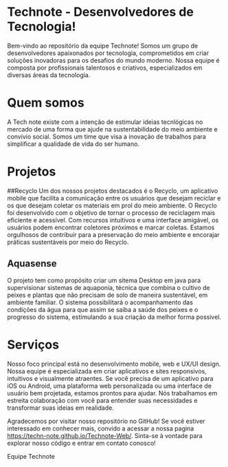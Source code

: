 # Technote - Desenvolvedores de Tecnologia!
Bem-vindo ao repositório da equipe Technote! Somos um grupo de desenvolvedores apaixonados por tecnologia, comprometidos em criar soluções inovadoras para os desafios do mundo moderno. Nossa equipe é composta por profissionais talentosos e criativos, especializados em diversas áreas da tecnologia.

# Quem somos
A Tech note existe com a intenção de estimular ideias tecnlógicas no mercado de uma forma que ajude na sustentabilidade do meio ambiente e convivio social. Somos um time que visa a inovação de trabalhos para simplificar a qualidade de vida do ser humano.

# Projetos

##Recyclo
Um dos nossos projetos destacados é o Recyclo, um aplicativo mobile que facilita a comunicação entre os usuários que desejam reciclar e os que desejam coletar os materiais em prol do meio ambiente. O Recyclo foi desenvolvido com o objetivo de tornar o processo de reciclagem mais eficiente e acessível. Com recursos intuitivos e uma interface amigável, os usuários podem encontrar coletores próximos e marcar coletas. Estamos orgulhosos de contribuir para a preservação do meio ambiente e encorajar práticas sustentáveis por meio do Recyclo.

## Aquasense
O projeto tem como propósito criar um sitema Desktop em java para supervisionar sistemas de aquaponia, técnica que combina o cultivo de peixes e plantas que não precisam de solo de maneira sustentável, em ambiente familiar. O sistema possibilitará o acompanhamento das condições da água para que assim se saiba a saúde dos peixes e o progresso do sistema, estimulando a sua criação da melhor forma possivel.

# Serviços
Nosso foco principal está no desenvolvimento mobile, web e UX/UI design. Nossa equipe é especializada em criar aplicativos e sites responsivos, intuitivos e visualmente atraentes. Se você precisa de um aplicativo para iOS ou Android, uma plataforma web personalizada ou uma interface de usuário bem projetada, estamos prontos para ajudar. Nós trabalhamos em estreita colaboração com você para entender suas necessidades e transformar suas ideias em realidade.

Agradecemos por visitar nosso repositório no GitHub! Se você estiver interessado em conhecer mais, convido a acessar a nossa pagina https://techn-note.github.io/Technote-Web/.
Sinta-se à vontade para explorar nosso código e entrar em contato conosco!

Equipe Technote
